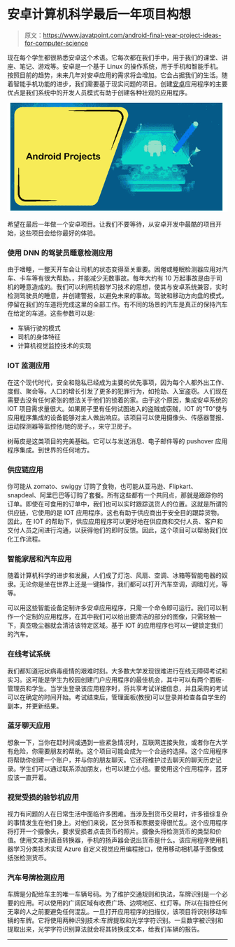 # 安卓计算机科学最后一年项目构想

> 原文：<https://www.javatpoint.com/android-final-year-project-ideas-for-computer-science>

现在每个学生都很熟悉安卓这个术语。它每次都在我们手中，用于我们的课堂、讲座、笔记、游戏等。安卓是一个基于 Linux 的操作系统，用于手机和智能手机。按照目前的趋势，未来几年对安卓应用的需求将会增加。它会占据我们的生活。随着智能手机功能的进步，我们需要基于现实问题的项目。创建[安卓](https://www.javatpoint.com/android-tutorial)应用程序的主要优点是我们系统中的开发人员模式有助于创建各种壮观的应用程序。

![Android Final Year Project Ideas for Computer Science](img/6f33194bc5b8dd0a4d9672700d08e31b.png)

希望在最后一年做一个安卓项目。让我们不要等待，从安卓开发中最酷的项目开始，这些项目会给你最好的体验。

### 使用 DNN 的驾驶员睡意检测应用

由于嗜睡，一整天开车会让司机的状态变得至关重要。困倦或睡眠检测器应用对汽车、卡车等有很大帮助。，并能减少无数事故。每年大约有 10 万起事故是由于司机的睡意造成的。我们可以利用机器学习技术的思想，使其与安卓系统兼容，实时检测驾驶员的睡意，并创建警报，以避免未来的事故。驾驶和移动方向盘的模式，停留在我们的车道将完成这里的全部工作。有不同的场景的汽车是真正的保持汽车在给定的车道。这些参数可以是:

*   车辆行驶的模式
*   司机的身体特征
*   计算机视觉监控技术的实现

### IOT 监测应用

在这个现代时代，安全和隐私已经成为主要的优先事项，因为每个人都外出工作、度假、聚会等。人口的增长引发了更多的犯罪行为，如抢劫、入室盗窃。人们现在需要去没有任何紧张的想法关于他们的锁着的家。由于这个原因，集成安卓系统的 IOT 项目需求量很大。如果房子里有任何试图进入的盗贼或窃贼，IOT 的“T0”使与应用程序集成的设备能够对主人做出响应。该项目可以使用摄像头、传感器警报、运动探测器等监控他/她的房子。，来守卫房子。

树莓皮是这类项目的完美基础。它可以与发送消息、电子邮件等的 pushover 应用程序集成。到世界的任何地方。

### 供应链应用

你可能从 zomato、swiggy 订购了食物，也可能从亚马逊、Flipkart、snapdeal、阿里巴巴等订购了套餐。所有这些都有一个共同点，那就是跟踪你的订单。即使在可食用的订单中，我们也可以实时跟踪送货人的位置。这就是所谓的供应链，它使用的是 IOT 应用程序。这也有助于供应商出于安全目的跟踪货物。因此，在 IOT 的帮助下，供应应用程序可以更好地在供应商和交付人员、客户和交付人员之间进行沟通，以获得他们的即时反馈。因此，这个项目可以帮助我们优化工作流程。

### 智能家居和汽车应用

随着计算机科学的进步和发展，人们成了灯泡、风扇、空调、冰箱等智能电器的奴隶。无论你是坐在世界上还是一键操作，我们都可以打开汽车空调，调暗灯光，等等。

可以用这些智能设备定制许多安卓应用程序，只需一个命令即可运行。我们可以制作一个定制的应用程序，在其中我们可以给出要清洁的部分的图像，只需轻触一下，真空吸尘器就会清洁该特定区域。基于 IOT 的应用程序也可以一键锁定我们的汽车。

### 在线考试系统

我们都知道冠状病毒疫情的艰难时刻。大多数大学发现很难进行在线无障碍考试和实习。这可能是学生为校园创建门户应用程序的最佳机会，其中可以有两个面板-管理员和学生。当学生登录该应用程序时，将共享考试详细信息，并且采购的考试可以在确定的时间开始。考试结束后，管理面板(教授)可以登录并检查各自学生的副本，并更新结果。

### 蓝牙聊天应用

想象一下，当你在赶时间或遇到一些紧急情况时，互联网连接失败，或者你在大学有危险，你需要朋友的帮助。这个项目可能会成为一个合适的选择。这个应用程序将帮助你创建一个账户，并与你的朋友聊天。它还将维护过去聊天的聊天历史记录。学生们可以通过联系添加朋友，也可以建立小组。要使用这个应用程序，蓝牙应该一直开着。

### 视觉受损的验钞机应用

视力有问题的人在日常生活中面临许多困难。当涉及到货币交易时，许多错综复杂的事情发生在他们身上。对他们来说，区分货币和票据变得很忙乱。这个应用程序将打开一个摄像头，要求受损者点击货币的照片。摄像头将检测货币的类型和价值。使用文本到语音转换器，手机的扬声器会说出货币是什么。该应用程序使用机器学习分类技术实现 Azure 自定义视觉应用编程接口，使用移动相机基于图像或纸张检测货币。

### 汽车号牌检测应用

车牌是分配给车主的唯一车辆号码。为了维护交通规则和执法，车牌识别是一个必要的应用。可以使用的广阔区域有收费广场、边境地区、红灯等。所以在指控任何无辜的人之前要避免任何混乱。一旦打开应用程序的扫描仪，该项目将识别移动车辆的车牌。它将使用两种识别技术:车牌提取和光学字符识别。一旦数字被识别和提取出来，光学字符识别算法就会将其转换成文本，给我们车辆的报告。

* * *